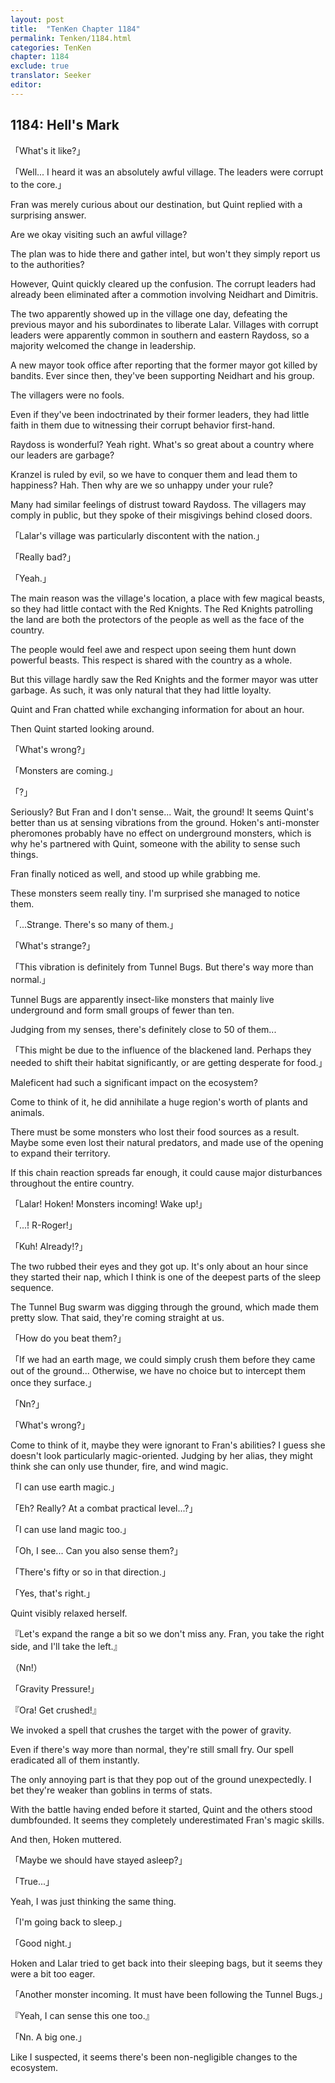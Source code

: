 ```yaml
---
layout: post
title:  "TenKen Chapter 1184"
permalink: Tenken/1184.html
categories: TenKen
chapter: 1184
exclude: true
translator: Seeker
editor: 
---
```

<h2>1184: Hell's Mark</h2>

「What's it like?」

「Well... I heard it was an absolutely awful village. The leaders were corrupt to the core.」

Fran was merely curious about our destination, but Quint replied with a surprising answer.

Are we okay visiting such an awful village?

The plan was to hide there and gather intel, but won't they simply report us to the authorities?

However, Quint quickly cleared up the confusion. The corrupt leaders had already been eliminated after a commotion involving Neidhart and Dimitris.

The two apparently showed up in the village one day, defeating the previous mayor and his subordinates to liberate Lalar. Villages with corrupt leaders were apparently common in southern and eastern Raydoss, so a majority welcomed the change in leadership.

A new mayor took office after reporting that the former mayor got killed by bandits. Ever since then, they've been supporting Neidhart and his group.

The villagers were no fools.

Even if they've been indoctrinated by their former leaders, they had little faith in them due to witnessing their corrupt behavior first-hand.

Raydoss is wonderful? Yeah right. What's so great about a country where our leaders are garbage?

Kranzel is ruled by evil, so we have to conquer them and lead them to happiness? Hah. Then why are we so unhappy under your rule?

Many had similar feelings of distrust toward Raydoss. The villagers may comply in public, but they spoke of their misgivings behind closed doors.

「Lalar's village was particularly discontent with the nation.」

「Really bad?」

「Yeah.」

The main reason was the village's location, a place with few magical beasts, so they had little contact with the Red Knights. The Red Knights patrolling the land are both the protectors of the people as well as the face of the country.

The people would feel awe and respect upon seeing them hunt down powerful beasts. This respect is shared with the country as a whole.

But this village hardly saw the Red Knights and the former mayor was utter garbage. As such, it was only natural that they had little loyalty.

Quint and Fran chatted while exchanging information for about an hour.

Then Quint started looking around.

「What's wrong?」

「Monsters are coming.」

「?」

Seriously? But Fran and I don't sense... Wait, the ground! It seems Quint's better than us at sensing vibrations from the ground. Hoken's anti-monster pheromones probably have no effect on underground monsters, which is why he's partnered with Quint, someone with the ability to sense such things.

Fran finally noticed as well, and stood up while grabbing me.

These monsters seem really tiny. I'm surprised she managed to notice them.

「...Strange. There's so many of them.」

「What's strange?」

「This vibration is definitely from Tunnel Bugs. But there's way more than normal.」

Tunnel Bugs are apparently insect-like monsters that mainly live underground and form small groups of fewer than ten.

Judging from my senses, there's definitely close to 50 of them...

「This might be due to the influence of the blackened land. Perhaps they needed to shift their habitat significantly, or are getting desperate for food.」

Maleficent had such a significant impact on the ecosystem?

Come to think of it, he did annihilate a huge region's worth of plants and animals.

There must be some monsters who lost their food sources as a result. Maybe some even lost their natural predators, and made use of the opening to expand their territory.

If this chain reaction spreads far enough, it could cause major disturbances throughout the entire country.

「Lalar! Hoken! Monsters incoming! Wake up!」

「...! R-Roger!」

「Kuh! Already!?」

The two rubbed their eyes and they got up. It's only about an hour since they started their nap, which I think is one of the deepest parts of the sleep sequence.

The Tunnel Bug swarm was digging through the ground, which made them pretty slow. That said, they're coming straight at us.

「How do you beat them?」

「If we had an earth mage, we could simply crush them before they came out of the ground... Otherwise, we have no choice but to intercept them once they surface.」

「Nn?」

「What's wrong?」

Come to think of it, maybe they were ignorant to Fran's abilities? I guess she doesn't look particularly magic-oriented. Judging by her alias, they might think she can only use thunder, fire, and wind magic.

「I can use earth magic.」

「Eh? Really? At a combat practical level...?」

「I can use land magic too.」

「Oh, I see... Can you also sense them?」

「There's fifty or so in that direction.」

「Yes, that's right.」

Quint visibly relaxed herself.

『Let's expand the range a bit so we don't miss any. Fran, you take the right side, and I'll take the left.』

（Nn!）

「Gravity Pressure!」

『Ora! Get crushed!』

We invoked a spell that crushes the target with the power of gravity.

Even if there's way more than normal, they're still small fry. Our spell eradicated all of them instantly.

The only annoying part is that they pop out of the ground unexpectedly. I bet they're weaker than goblins in terms of stats.

With the battle having ended before it started, Quint and the others stood dumbfounded. It seems they completely underestimated Fran's magic skills.

And then, Hoken muttered.

「Maybe we should have stayed asleep?」

「True...」

Yeah, I was just thinking the same thing.

「I'm going back to sleep.」

「Good night.」

Hoken and Lalar tried to get back into their sleeping bags, but it seems they were a bit too eager.

「Another monster incoming. It must have been following the Tunnel Bugs.」

『Yeah, I can sense this one too.』

「Nn. A big one.」

Like I suspected, it seems there's been non-negligible changes to the ecosystem.



